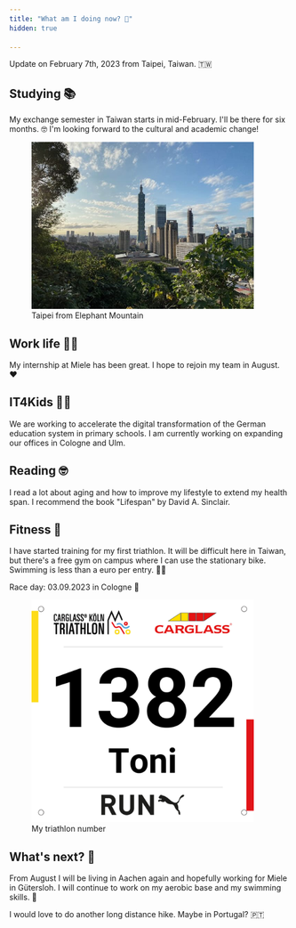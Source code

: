 ```yaml
---
title: "What am I doing now? 🤔"
hidden: true

---
```


Update on February 7th, 2023 from Taipei, Taiwan. 🇹🇼

## Studying 📚

My exchange semester in Taiwan starts in mid-February. I'll be there for six months. 🤓 I'm looking forward to the cultural and academic change!

<figure>
	<img src="./taipei.jpeg" alt="" height=auto width="400"/>
	<figcaption>Taipei from Elephant Mountain</figcaption>
</figure>

## Work life 👨‍💻

My internship at Miele has been great. I hope to rejoin my team in August. ❤️

## IT4Kids 🧑‍🏫

We are working to accelerate the digital transformation of the German education system in primary schools. I am currently working on expanding our offices in Cologne and Ulm.

## Reading 🤓

I read a lot about aging and how to improve my lifestyle to extend my health span. I recommend the book "Lifespan" by David A. Sinclair.

## Fitness 💪

I have started training for my first triathlon. It will be difficult here in Taiwan, but there's a free gym on campus where I can use the stationary bike. Swimming is less than a euro per entry. 🏊‍♂️

Race day: 03.09.2023 in Cologne 🏁
<figure>
	<img src="./triathlon.jpeg" alt="" height=auto width="400"/>
	<figcaption>My triathlon number</figcaption>
</figure>

## What's next? 🔮

From August I will be living in Aachen again and hopefully working for Miele in Gütersloh. I will continue to work on my aerobic base and my swimming skills.  🚀 

I would love to do another long distance hike. Maybe in Portugal? 🇵🇹


